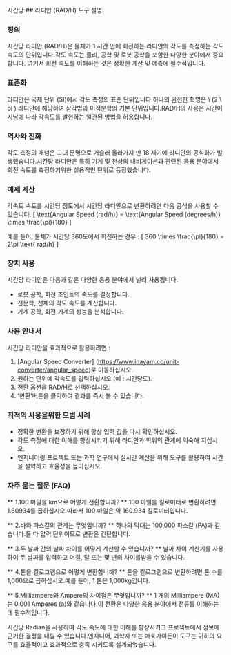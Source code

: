 시간당 ## 라디안 (RAD/H) 도구 설명

### 정의
시간당 라디안 (RAD/H)은 물체가 1 시간 안에 회전하는 라디안의 각도를 측정하는 각도 속도의 단위입니다.각도 속도는 물리, 공학 및 로봇 공학을 포함한 다양한 분야에서 중요합니다. 여기서 회전 속도를 이해하는 것은 정확한 계산 및 예측에 필수적입니다.

### 표준화
라디안은 국제 단위 (SI)에서 각도 측정의 표준 단위입니다.하나의 완전한 혁명은 \ (2 \ pi \) 라디안에 해당하여 삼각법과 미적분학의 기본 단위입니다.RAD/H의 사용은 시간이 지남에 따라 각속도를 발현하는 일관된 방법을 허용합니다.

### 역사와 진화
각도 측정의 개념은 고대 문명으로 거슬러 올라가지 만 18 세기에 라디안의 공식화가 발생했습니다.시간당 라디안은 특히 기계 및 천상의 내비게이션과 관련된 응용 분야에서 회전 속도를 측정하기위한 실용적인 단위로 등장했습니다.

### 예제 계산
각속도 속도를 시간당 정도에서 시간당 라디안으로 변환하려면 다음 공식을 사용할 수 있습니다.
\[ \text{Angular Speed (rad/h)} = \text{Angular Speed (degrees/h)} \times \frac{\pi}{180} \]

예를 들어, 물체가 시간당 360도에서 회전하는 경우 :
\[ 360 \times \frac{\pi}{180} = 2\pi \text{ rad/h} \]

### 장치 사용
시간당 라디안은 다음과 같은 다양한 응용 분야에서 널리 사용됩니다.
- 로봇 공학, 회전 조인트의 속도를 결정합니다.
- 천문학, 천체의 각도 속도를 계산합니다.
- 기계 공학, 회전 기계의 성능을 분석합니다.

### 사용 안내서
시간당 라디안을 효과적으로 활용하려면 :
1. [Angular Speed ​​Converter] (https://www.inayam.co/unit-converter/angular_speed)로 이동하십시오.
2. 원하는 단위에 각속도를 입력하십시오 (예 : 시간당도).
3. 전환 옵션을 RAD/H로 선택하십시오.
4. '변환'버튼을 클릭하여 결과를 즉시 볼 수 있습니다.

### 최적의 사용을위한 모범 사례
- 정확한 변환을 보장하기 위해 항상 입력 값을 다시 확인하십시오.
- 각도 측정에 대한 이해를 향상시키기 위해 라디안과 학위의 관계에 익숙해 지십시오.
- 엔지니어링 프로젝트 또는 과학 연구에서 실시간 계산을 위해 도구를 활용하여 시간을 절약하고 효율성을 높이십시오.

### 자주 묻는 질문 (FAQ)

** 1.100 마일을 km으로 어떻게 전환합니까? **
100 마일을 킬로미터로 변환하려면 1.60934를 곱하십시오.따라서 100 마일은 약 160.934 킬로미터입니다.

** 2.바와 파스칼의 관계는 무엇입니까? **
하나의 막대는 100,000 파스칼 (PA)과 같습니다.둘 다 압력 단위이므로 변환은 간단합니다.

** 3.두 날짜 간의 날짜 차이를 어떻게 계산할 수 있습니까? **
날짜 차이 계산기를 사용하여 두 날짜를 입력하고 며칠, 달 또는 몇 년의 차이를받을 수 있습니다.

** 4.톤을 킬로그램으로 어떻게 변환합니까? **
톤을 킬로그램으로 변환하려면 톤 수를 1,000으로 곱하십시오.예를 들어, 1 톤은 1,000kg입니다.

** 5.Milliampere와 Ampere의 차이점은 무엇입니까? **
1 개의 Milliampere (MA)는 0.001 Amperes (a)와 같습니다.이 전환은 다양한 응용 분야에서 전류를 이해하는 데 필수적입니다.

시간당 Radian을 사용하여 각도 속도에 대한 이해를 향상시키고 프로젝트에서 정보에 근거한 결정을 내릴 수 있습니다.엔지니어, 과학자 또는 애호가이든이 도구는 귀하의 요구를 효율적이고 효과적으로 충족 시키도록 설계되었습니다.